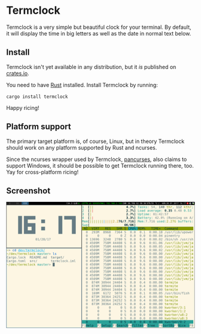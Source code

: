 # Termclock

Termclock is a very simple but beautiful clock for your terminal. By default, it will display the time in big letters as well as the date in normal text below.


## Install

Termclock isn't yet available in any distribution, but it *is* published on [crates.io](https://crates.io/).

You need to have [Rust](http://rust-lang.org) installed. Install Termclock by running:

    cargo install termclock

Happy ricing!

## Platform support

The primary target platform is, of course, Linux, but in theory Termclock should work on any platform supported by Rust and ncurses.

Since the ncurses wrapper used by Termclock, [pancurses](https://github.com/ihalila/pancurses), also claims to support Windows, it should be possible to get Termclock running there, too. Yay for cross-platform ricing!

## Screenshot

![termclock-screenshot](screenshot.png)
